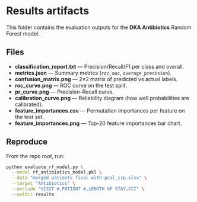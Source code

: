# Results artifacts

This folder contains the evaluation outputs for the **DKA Antibiotics** Random Forest model.

## Files

- **classification_report.txt** — Precision/Recall/F1 per class and overall.
- **metrics.json** — Summary metrics (`roc_auc`, `average_precision`).
- **confusion_matrix.png** — 2×2 matrix of predicted vs actual labels.
- **roc_curve.png** — ROC curve on the test split.
- **pr_curve.png** — Precision–Recall curve.
- **calibration_curve.png** — Reliability diagram (how well probabilities are calibrated).
- **feature_importances.csv** — Permutation importances per feature on the test set.
- **feature_importances.png** — Top-20 feature importances bar chart.

## Reproduce

From the repo root, run:

```bash
python evaluate_rf_model.py \
  --model rf_antibiotics_model.pkl \
  --data "merged patients final with pcal_crp.xlsx" \
  --target "Antibiotics" \
  --exclude "VISIT #,PATIENT #,LENGTH OF STAY,CCI" \
  --outdir results
